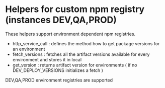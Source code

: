 Helpers for custom npm registry (instances DEV,QA,PROD)
===============================

These helpers support environment dependent npm registries.

* http_service_call : defines the method how to get package versions for an environment
* fetch_versions : fetches all the artifact versions available for every environment and stores it in local
* get_version : returns artifact version for environments ( if no DEV_DEPLOY_VERSIONS initializes a fetch )

DEV,QA,PROD environment registries are supported